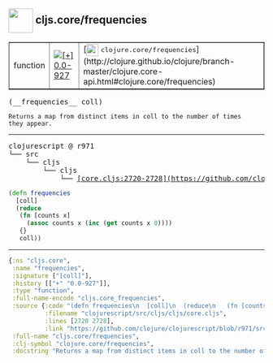## <img width="48px" valign="middle" src="http://i.imgur.com/Hi20huC.png"> cljs.core/frequencies

 <table border="1">
<tr>
<td>function</td>
<td><a href="https://github.com/cljsinfo/api-refs/tree/0.0-927"><img valign="middle" alt="[+] 0.0-927" src="https://img.shields.io/badge/+-0.0--927-lightgrey.svg"></a> </td>
<td>
[<img height="24px" valign="middle" src="http://i.imgur.com/1GjPKvB.png"> <samp>clojure.core/frequencies</samp>](http://clojure.github.io/clojure/branch-master/clojure.core-api.html#clojure.core/frequencies)
</td>
</tr>
</table>

 <samp>
(__frequencies__ coll)<br>
</samp>

```
Returns a map from distinct items in coll to the number of times
they appear.
```

---

 <pre>
clojurescript @ r971
└── src
    └── cljs
        └── cljs
            └── <ins>[core.cljs:2720-2728](https://github.com/clojure/clojurescript/blob/r971/src/cljs/cljs/core.cljs#L2720-L2728)</ins>
</pre>

```clj
(defn frequencies
  [coll]
  (reduce
   (fn [counts x]
     (assoc counts x (inc (get counts x 0))))
   {}
   coll))
```


---

```clj
{:ns "cljs.core",
 :name "frequencies",
 :signature ["[coll]"],
 :history [["+" "0.0-927"]],
 :type "function",
 :full-name-encode "cljs.core_frequencies",
 :source {:code "(defn frequencies\n  [coll]\n  (reduce\n   (fn [counts x]\n     (assoc counts x (inc (get counts x 0))))\n   {}\n   coll))",
          :filename "clojurescript/src/cljs/cljs/core.cljs",
          :lines [2720 2728],
          :link "https://github.com/clojure/clojurescript/blob/r971/src/cljs/cljs/core.cljs#L2720-L2728"},
 :full-name "cljs.core/frequencies",
 :clj-symbol "clojure.core/frequencies",
 :docstring "Returns a map from distinct items in coll to the number of times\nthey appear."}

```
